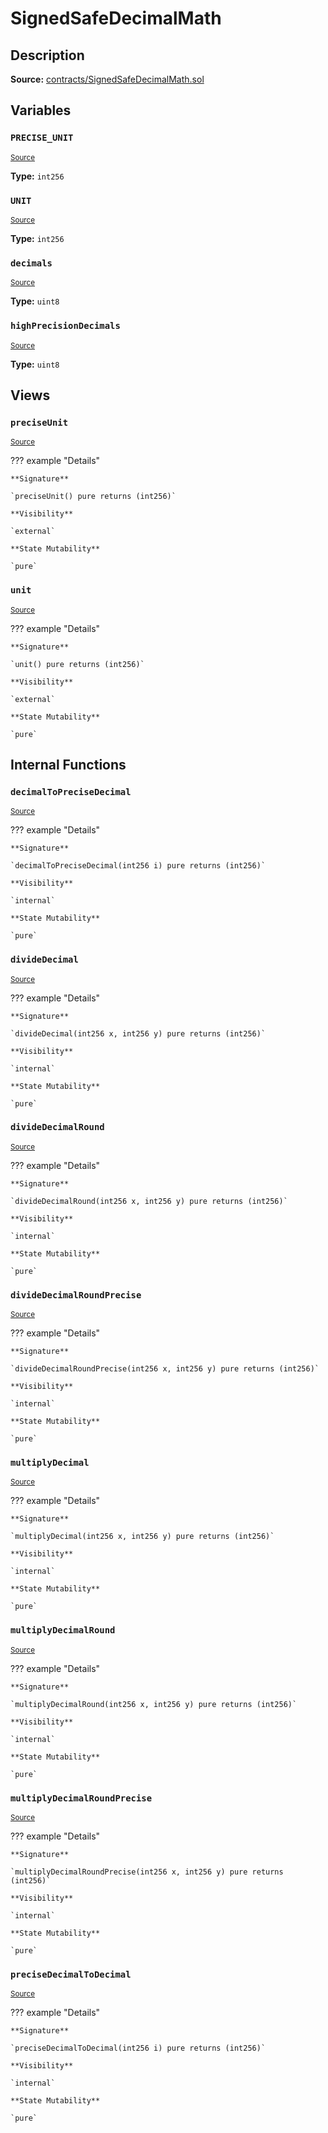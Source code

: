 # SignedSafeDecimalMath

## Description

**Source:** [contracts/SignedSafeDecimalMath.sol](https://github.com/Synthetixio/synthetix/tree/v2.88.1/contracts/SignedSafeDecimalMath.sol)

## Variables

### `PRECISE_UNIT`

<sub>[Source](https://github.com/Synthetixio/synthetix/tree/v2.88.1/contracts/SignedSafeDecimalMath.sol#L19)</sub>

**Type:** `int256`

### `UNIT`

<sub>[Source](https://github.com/Synthetixio/synthetix/tree/v2.88.1/contracts/SignedSafeDecimalMath.sol#L16)</sub>

**Type:** `int256`

### `decimals`

<sub>[Source](https://github.com/Synthetixio/synthetix/tree/v2.88.1/contracts/SignedSafeDecimalMath.sol#L12)</sub>

**Type:** `uint8`

### `highPrecisionDecimals`

<sub>[Source](https://github.com/Synthetixio/synthetix/tree/v2.88.1/contracts/SignedSafeDecimalMath.sol#L13)</sub>

**Type:** `uint8`

## Views

### `preciseUnit`

<sub>[Source](https://github.com/Synthetixio/synthetix/tree/v2.88.1/contracts/SignedSafeDecimalMath.sol#L32)</sub>

??? example "Details"

    **Signature**

    `preciseUnit() pure returns (int256)`

    **Visibility**

    `external`

    **State Mutability**

    `pure`

### `unit`

<sub>[Source](https://github.com/Synthetixio/synthetix/tree/v2.88.1/contracts/SignedSafeDecimalMath.sol#L25)</sub>

??? example "Details"

    **Signature**

    `unit() pure returns (int256)`

    **Visibility**

    `external`

    **State Mutability**

    `pure`

## Internal Functions

### `decimalToPreciseDecimal`

<sub>[Source](https://github.com/Synthetixio/synthetix/tree/v2.88.1/contracts/SignedSafeDecimalMath.sol#L178)</sub>

??? example "Details"

    **Signature**

    `decimalToPreciseDecimal(int256 i) pure returns (int256)`

    **Visibility**

    `internal`

    **State Mutability**

    `pure`

### `divideDecimal`

<sub>[Source](https://github.com/Synthetixio/synthetix/tree/v2.88.1/contracts/SignedSafeDecimalMath.sol#L129)</sub>

??? example "Details"

    **Signature**

    `divideDecimal(int256 x, int256 y) pure returns (int256)`

    **Visibility**

    `internal`

    **State Mutability**

    `pure`

### `divideDecimalRound`

<sub>[Source](https://github.com/Synthetixio/synthetix/tree/v2.88.1/contracts/SignedSafeDecimalMath.sol#L159)</sub>

??? example "Details"

    **Signature**

    `divideDecimalRound(int256 x, int256 y) pure returns (int256)`

    **Visibility**

    `internal`

    **State Mutability**

    `pure`

### `divideDecimalRoundPrecise`

<sub>[Source](https://github.com/Synthetixio/synthetix/tree/v2.88.1/contracts/SignedSafeDecimalMath.sol#L171)</sub>

??? example "Details"

    **Signature**

    `divideDecimalRoundPrecise(int256 x, int256 y) pure returns (int256)`

    **Visibility**

    `internal`

    **State Mutability**

    `pure`

### `multiplyDecimal`

<sub>[Source](https://github.com/Synthetixio/synthetix/tree/v2.88.1/contracts/SignedSafeDecimalMath.sol#L61)</sub>

??? example "Details"

    **Signature**

    `multiplyDecimal(int256 x, int256 y) pure returns (int256)`

    **Visibility**

    `internal`

    **State Mutability**

    `pure`

### `multiplyDecimalRound`

<sub>[Source](https://github.com/Synthetixio/synthetix/tree/v2.88.1/contracts/SignedSafeDecimalMath.sol#L116)</sub>

??? example "Details"

    **Signature**

    `multiplyDecimalRound(int256 x, int256 y) pure returns (int256)`

    **Visibility**

    `internal`

    **State Mutability**

    `pure`

### `multiplyDecimalRoundPrecise`

<sub>[Source](https://github.com/Synthetixio/synthetix/tree/v2.88.1/contracts/SignedSafeDecimalMath.sol#L100)</sub>

??? example "Details"

    **Signature**

    `multiplyDecimalRoundPrecise(int256 x, int256 y) pure returns (int256)`

    **Visibility**

    `internal`

    **State Mutability**

    `pure`

### `preciseDecimalToDecimal`

<sub>[Source](https://github.com/Synthetixio/synthetix/tree/v2.88.1/contracts/SignedSafeDecimalMath.sol#L185)</sub>

??? example "Details"

    **Signature**

    `preciseDecimalToDecimal(int256 i) pure returns (int256)`

    **Visibility**

    `internal`

    **State Mutability**

    `pure`
